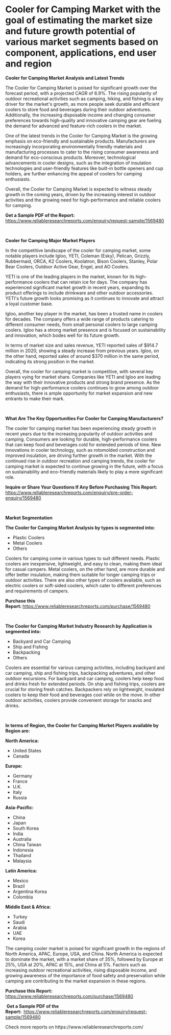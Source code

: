 <p><h1>Cooler for Camping Market with the goal of estimating the market size and future growth potential of various market segments based on component, applications, end user and region</h1></p><p><strong>Cooler for Camping Market Analysis and Latest Trends</strong></p>
<p><p>The Cooler for Camping Market is poised for significant growth over the forecast period, with a projected CAGR of 6.9%. The rising popularity of outdoor recreational activities such as camping, hiking, and fishing is a key driver for the market's growth, as more people seek durable and efficient coolers to store food and beverages during their outdoor adventures. Additionally, the increasing disposable income and changing consumer preferences towards high-quality and innovative camping gear are fueling the demand for advanced and feature-rich coolers in the market.</p><p>One of the latest trends in the Cooler for Camping Market is the growing emphasis on eco-friendly and sustainable products. Manufacturers are increasingly incorporating environmentally friendly materials and manufacturing processes to cater to the rising consumer awareness and demand for eco-conscious products. Moreover, technological advancements in cooler designs, such as the integration of insulation technologies and user-friendly features like built-in bottle openers and cup holders, are further enhancing the appeal of coolers for camping enthusiasts.</p><p>Overall, the Cooler for Camping Market is expected to witness steady growth in the coming years, driven by the increasing interest in outdoor activities and the growing need for high-performance and reliable coolers for camping.</p></p>
<p><strong>Get a Sample PDF of the Report:&nbsp;</strong> <a href="https://www.reliableresearchreports.com/enquiry/request-sample/1569480">https://www.reliableresearchreports.com/enquiry/request-sample/1569480</a></p>
<p>&nbsp;</p>
<p><strong>Cooler for Camping Major Market Players</strong></p>
<p><p>In the competitive landscape of the cooler for camping market, some notable players include Igloo, YETI, Coleman (Esky), Pelican, Grizzly, Rubbermaid, ORCA, K2 Coolers, Koolatron, Bison Coolers, Stanley, Polar Bear Coolers, Outdoor Active Gear, Engel, and AO Coolers.</p><p>YETI is one of the leading players in the market, known for its high-performance coolers that can retain ice for days. The company has experienced significant market growth in recent years, expanding its product offerings to include drinkware and other outdoor accessories. YETI's future growth looks promising as it continues to innovate and attract a loyal customer base.</p><p>Igloo, another key player in the market, has been a trusted name in coolers for decades. The company offers a wide range of products catering to different consumer needs, from small personal coolers to large camping coolers. Igloo has a strong market presence and is focused on sustainability and innovation, which bodes well for its future growth.</p><p>In terms of market size and sales revenue, YETI reported sales of $914.7 million in 2020, showing a steady increase from previous years. Igloo, on the other hand, reported sales of around $370 million in the same period, indicating its strong position in the market.</p><p>Overall, the cooler for camping market is competitive, with several key players vying for market share. Companies like YETI and Igloo are leading the way with their innovative products and strong brand presence. As the demand for high-performance coolers continues to grow among outdoor enthusiasts, there is ample opportunity for market expansion and new entrants to make their mark.</p></p>
<p>&nbsp;</p>
<p><strong>What Are The Key Opportunities For Cooler for Camping Manufacturers?</strong></p>
<p><p>The cooler for camping market has been experiencing steady growth in recent years due to the increasing popularity of outdoor activities and camping. Consumers are looking for durable, high-performance coolers that can keep food and beverages cold for extended periods of time. New innovations in cooler technology, such as rotomolded construction and improved insulation, are driving further growth in the market. With the continued rise in outdoor recreation and camping trends, the cooler for camping market is expected to continue growing in the future, with a focus on sustainability and eco-friendly materials likely to play a more significant role.</p></p>
<p><strong>Inquire or Share Your Questions If Any Before Purchasing This Report:</strong> <a href="https://www.reliableresearchreports.com/enquiry/pre-order-enquiry/1569480">https://www.reliableresearchreports.com/enquiry/pre-order-enquiry/1569480</a></p>
<p>&nbsp;</p>
<p><strong>Market Segmentation</strong></p>
<p><strong>The Cooler for Camping Market Analysis by types is segmented into:</strong></p>
<p><ul><li>Plastic Coolers</li><li>Metal Coolers</li><li>Others</li></ul></p>
<p><p>Coolers for camping come in various types to suit different needs. Plastic coolers are inexpensive, lightweight, and easy to clean, making them ideal for casual campers. Metal coolers, on the other hand, are more durable and offer better insulation, making them suitable for longer camping trips or outdoor activities. There are also other types of coolers available, such as electric coolers or soft-sided coolers, which cater to different preferences and requirements of campers.</p></p>
<p><strong>Purchase this Report:&nbsp;</strong><a href="https://www.reliableresearchreports.com/purchase/1569480">https://www.reliableresearchreports.com/purchase/1569480</a></p>
<p>&nbsp;</p>
<p><strong>The Cooler for Camping Market Industry Research by Application is segmented into:</strong></p>
<p><ul><li>Backyard and Car Camping</li><li>Ship and Fishing</li><li>Backpacking</li><li>Others</li></ul></p>
<p><p>Coolers are essential for various camping activities, including backyard and car camping, ship and fishing trips, backpacking adventures, and other outdoor excursions. For backyard and car camping, coolers help keep food and drinks fresh for extended periods. On ship and fishing trips, coolers are crucial for storing fresh catches. Backpackers rely on lightweight, insulated coolers to keep their food and beverages cool while on the move. In other outdoor activities, coolers provide convenient storage for snacks and drinks.</p></p>
<p>&nbsp;</p>
<p><strong>In terms of Region, the Cooler for Camping Market Players available by Region are:</strong></p>
<p>
    <p> <strong> North America: </strong>
        <ul>
            <li>United States</li>
            <li>Canada</li>
        </ul>
        </p> 
    <p> <strong> Europe: </strong>
        <ul>
            <li>Germany</li>
            <li>France</li>
            <li>U.K.</li>
            <li>Italy</li>
            <li>Russia</li>
        </ul>
        </p> 
    <p> <strong> Asia-Pacific: </strong>
        <ul>
            <li>China</li>
            <li>Japan</li>
            <li>South Korea</li>
            <li>India</li>
            <li>Australia</li>
            <li>China Taiwan</li>
            <li>Indonesia</li>
            <li>Thailand</li>
            <li>Malaysia</li>
        </ul>
        </p> 
    <p> <strong> Latin America: </strong>
        <ul>
            <li>Mexico</li>
            <li>Brazil</li>
            <li>Argentina Korea</li>
            <li>Colombia</li>
        </ul>
        </p> 
    <p> <strong> Middle East & Africa: </strong>
        <ul>
            <li>Turkey</li>
            <li>Saudi</li>
            <li>Arabia</li>
            <li>UAE</li>
            <li>Korea</li>
        </ul>
    </p>
    </p>
<p><p>The camping cooler market is poised for significant growth in the regions of North America, APAC, Europe, USA, and China. North America is expected to dominate the market, with a market share of 35%, followed by Europe at 25%, USA at 20%, APAC at 15%, and China at 5%. Factors such as increasing outdoor recreational activities, rising disposable income, and growing awareness of the importance of food safety and preservation while camping are contributing to the market expansion in these regions.</p></p>
<p><strong>Purchase this Report: </strong><a href="https://www.reliableresearchreports.com/purchase/1569480">https://www.reliableresearchreports.com/purchase/1569480</a></p>
<p>&nbsp;<strong>Get a Sample PDF of the Report:&nbsp;&nbsp;</strong><a href="https://www.reliableresearchreports.com/enquiry/request-sample/1569480">https://www.reliableresearchreports.com/enquiry/request-sample/1569480</a></p>
<p><strong></strong></p>
<p>Check more reports on https://www.reliableresearchreports.com/</p>
